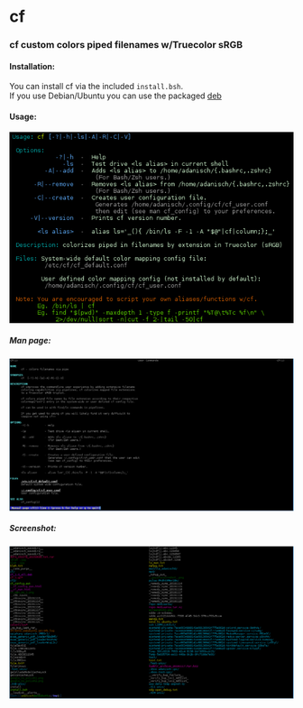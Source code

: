 # cf
### cf custom colors piped filenames w/Truecolor sRGB 

#### Installation: 
You can install cf via the included `install.bsh`.<br>
If you use Debian/Ubuntu you can use the packaged [deb](https://github.com/AdamDanischewski/cf/raw/debian/cf_1.0_all.deb)

#### Usage: 
![cf usage ss](https://raw.githubusercontent.com/AdamDanischewski/cf/assets/cf_usage_ss_1.png)

##### Man page:
![cf man page](https://raw.githubusercontent.com/AdamDanischewski/cf/assets/cf_man_ss_1.png)

##### Screenshot: 
![cf ss](https://raw.githubusercontent.com/AdamDanischewski/cf/assets/cf_ss_1.png)
